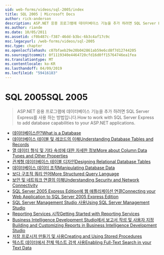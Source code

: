 ```yaml
---
uid: web-forms/videos/sql-2005/index
title: SQL 2005 | Microsoft Docs
author: rick-anderson
description: ASP.NET 응용 프로그램에 데이터베이스 기능을 추가 하려면 SQL Server Express를 사용 하는 방법입니다.
ms.author: riande
ms.date: 10/05/2011
ms.assetid: cf0b487c-f387-46dd-b3bc-6b3c4af17c9c
msc.legacyurl: /web-forms/videos/sql-2005
msc.type: chapter
ms.openlocfilehash: c07bfaeb29e20b042861ab59e6cd8f7d12744205
ms.sourcegitcommit: 0f1119340e4464720cfd16d0ff15764746ea1fea
ms.translationtype: MT
ms.contentlocale: ko-KR
ms.lasthandoff: 04/09/2019
ms.locfileid: "59416183"
---
```

# <a name="sql-2005"></a><span data-ttu-id="aa919-103">SQL 2005</span><span class="sxs-lookup"><span data-stu-id="aa919-103">SQL 2005</span></span>

> <span data-ttu-id="aa919-104">ASP.NET 응용 프로그램에 데이터베이스 기능을 추가 하려면 SQL Server Express를 사용 하는 방법입니다.</span><span class="sxs-lookup"><span data-stu-id="aa919-104">How to work with SQL Server Express to add database capabilities to your ASP.NET applications.</span></span>


- [<span data-ttu-id="aa919-105">데이터베이스란?</span><span class="sxs-lookup"><span data-stu-id="aa919-105">What is a Database</span></span>](what-is-a-database.md)
- [<span data-ttu-id="aa919-106">데이터베이스 테이블 및 레코드의 이해</span><span class="sxs-lookup"><span data-stu-id="aa919-106">Understanding Database Tables and Records</span></span>](understanding-database-tables-and-records.md)
- [<span data-ttu-id="aa919-107">열 데이터 형식 및 기타 속성에 대한 자세한 정보</span><span class="sxs-lookup"><span data-stu-id="aa919-107">More about Column Data Types and Other Properties</span></span>](more-about-column-data-types-and-other-properties.md)
- [<span data-ttu-id="aa919-108">관계형 데이터베이스 테이블 디자인</span><span class="sxs-lookup"><span data-stu-id="aa919-108">Designing Relational Database Tables</span></span>](designing-relational-database-tables.md)
- [<span data-ttu-id="aa919-109">데이터베이스 데이터 조작</span><span class="sxs-lookup"><span data-stu-id="aa919-109">Manipulating Database Data</span></span>](manipulating-database-data.md)
- [<span data-ttu-id="aa919-110">보다 구조적 쿼리 언어</span><span class="sxs-lookup"><span data-stu-id="aa919-110">More Structured Query Language</span></span>](more-structured-query-language.md)
- [<span data-ttu-id="aa919-111">보안 및 네트워크 연결의 이해</span><span class="sxs-lookup"><span data-stu-id="aa919-111">Understanding Security and Network Connectivity</span></span>](understanding-security-and-network-connectivity.md)
- [<span data-ttu-id="aa919-112">SQL Server 2005 Express Edition에 웹 애플리케이션 연결</span><span class="sxs-lookup"><span data-stu-id="aa919-112">Connecting your Web Application to SQL Server 2005 Express Edition</span></span>](connecting-your-web-application-to-sql-server-2005-express-edition.md)
- [<span data-ttu-id="aa919-113">SQL Server Management Studio 사용</span><span class="sxs-lookup"><span data-stu-id="aa919-113">Using SQL Server Management Studio</span></span>](using-sql-server-management-studio.md)
- [<span data-ttu-id="aa919-114">Reporting Services 시작</span><span class="sxs-lookup"><span data-stu-id="aa919-114">Getting Started with Reporting Services</span></span>](getting-started-with-reporting-services.md)
- [<span data-ttu-id="aa919-115">Business Intelligence Development Studio에서 보고서 작성 및 사용자 지정</span><span class="sxs-lookup"><span data-stu-id="aa919-115">Building and Customizing Reports in Business Intelligence Development Studio</span></span>](building-and-customizing-reports-in-business-intelligence-development-studio.md)
- [<span data-ttu-id="aa919-116">저장 프로시저 만들기 및 사용</span><span class="sxs-lookup"><span data-stu-id="aa919-116">Creating and Using Stored Procedures</span></span>](creating-and-using-stored-procedures.md)
- [<span data-ttu-id="aa919-117">텍스트 데이터에서 전체 텍스트 검색 사용</span><span class="sxs-lookup"><span data-stu-id="aa919-117">Enabling Full-Text Search in your Text Data</span></span>](enabling-full-text-search-in-your-text-data.md)
